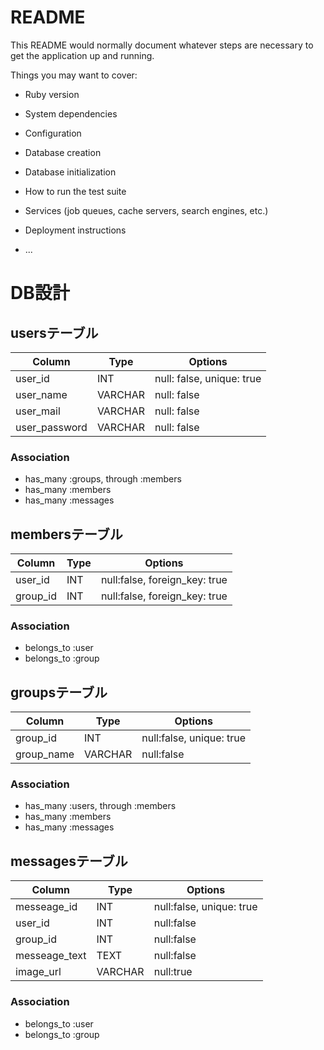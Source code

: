 # README

This README would normally document whatever steps are necessary to get the
application up and running.

Things you may want to cover:

* Ruby version

* System dependencies

* Configuration

* Database creation

* Database initialization

* How to run the test suite

* Services (job queues, cache servers, search engines, etc.)

* Deployment instructions

* ...
# DB設計

## usersテーブル
|Column|Type|Options|
|------|----|-------|
|user_id|INT|null: false, unique: true|
|user_name|VARCHAR|null: false|
|user_mail|VARCHAR|null: false|
|user_password|VARCHAR|null: false|

### Association
- has_many :groups, through :members
- has_many :members
- has_many :messages

## membersテーブル
|Column|Type|Options|
|------|----|-------|
|user_id|INT|null:false, foreign_key: true|
|group_id|INT|null:false, foreign_key: true|

### Association
- belongs_to :user
- belongs_to :group

## groupsテーブル
|Column|Type|Options|
|------|----|-------|
|group_id|INT|null:false, unique: true|
|group_name|VARCHAR|null:false|

### Association
- has_many :users, through :members
- has_many :members
- has_many :messages

## messagesテーブル
|Column|Type|Options|
|------|----|-------|
|messeage_id|INT|null:false, unique: true|
|user_id|INT|null:false|
|group_id|INT|null:false|
|messeage_text|TEXT|null:false|
|image_url|VARCHAR|null:true|

### Association
- belongs_to :user
- belongs_to :group
